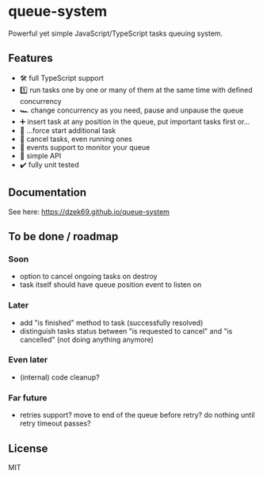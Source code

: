 # queue-system

Powerful yet simple JavaScript/TypeScript tasks queuing system.

## Features

- 🛠️ full TypeScript support
- 1️⃣ run tasks one by one or many of them at the same time with defined concurrency
- 🏎️ change concurrency as you need, pause and unpause the queue
- ➕ insert task at any position in the queue, put important tasks first or...
- 💪 ...force start additional task
- 🛑 cancel tasks, even running ones
- 👀 events support to monitor your queue
- 👶 simple API
- ✔️ fully unit tested

## Documentation

See here: https://dzek69.github.io/queue-system

## To be done / roadmap

### Soon
- option to cancel ongoing tasks on destroy
- task itself should have queue position event to listen on

### Later
- add "is finished" method to task (successfully resolved)
- distinguish tasks status between "is requested to cancel" and "is cancelled" (not doing anything anymore)

### Even later
- (internal) code cleanup?

### Far future
- retries support? move to end of the queue before retry? do nothing until retry timeout passes?

## License

MIT
